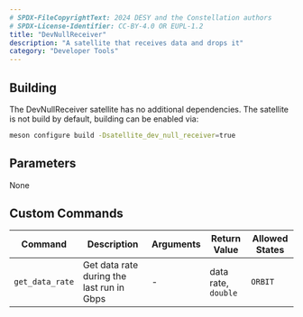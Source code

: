 ```yaml
---
# SPDX-FileCopyrightText: 2024 DESY and the Constellation authors
# SPDX-License-Identifier: CC-BY-4.0 OR EUPL-1.2
title: "DevNullReceiver"
description: "A satellite that receives data and drops it"
category: "Developer Tools"
---
```


## Building

The DevNullReceiver satellite has no additional dependencies.
The satellite is not build by default, building can be enabled via:

```sh
meson configure build -Dsatellite_dev_null_receiver=true
```

## Parameters

None

## Custom Commands

| Command | Description | Arguments | Return Value | Allowed States |
|---------|-------------|-----------|--------------|----------------|
| `get_data_rate` | Get data rate during the last run in Gbps | - | data rate, `double` | `ORBIT` |
